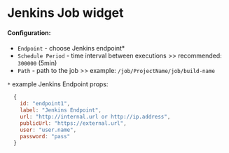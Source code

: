 # Jenkins Job widget

#### Configuration:
* `Endpoint` - choose Jenkins endpoint*
* `Schedule Period` - time interval between executions >> recommended: `300000` (5min)
* `Path` - path to the job >> example: `/job/ProjectName/job/build-name`


`*` example Jenkins Endpoint props:
```js
  {
    id: "endpoint1",
    label: "Jenkins Endpoint",
    url: "http://internal.url or http://ip.address",
    publicUrl: "https://external.url",
    user: "user.name",
    password: "pass"
  }
```